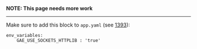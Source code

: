 **NOTE: This page needs more work**

***

Make sure to add this block to `app.yaml` (see [1393](https://github.com/python-telegram-bot/python-telegram-bot/issues/1393)):

```
env_variables:
    GAE_USE_SOCKETS_HTTPLIB : 'true'
```